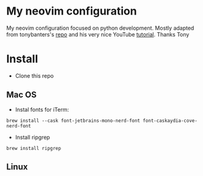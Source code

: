 # My neovim configuration
My neovim configuration focused on python development.
Mostly adapted from tonybanters's [repo](https://github.com/tonybanters/nvim) and his very nice YouTube [tutorial](https://www.youtube.com/watch?v=46z_h4bNzjk).
Thanks Tony

# Install
-  Clone this repo

## Mac OS
-  Instal fonts for iTerm:
```
brew install --cask font-jetbrains-mono-nerd-font font-caskaydia-cove-nerd-font
```
-  Install ripgrep
```
brew install ripgrep
```

## Linux



